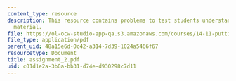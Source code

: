 ```yaml
---
content_type: resource
description: This resource contains problems to test students understanding of course
  material.
file: https://ol-ocw-studio-app-qa.s3.amazonaws.com/courses/14-11-putting-social-sciences-to-the-test-field-experiments-in-economics-spring-2006/c01d1e2a3b0abb31d74ed930298c7d11_assignment_2.pdf
file_type: application/pdf
parent_uid: 48a15e6d-0c42-a314-7d39-1024a5466f67
resourcetype: Document
title: assignment_2.pdf
uid: c01d1e2a-3b0a-bb31-d74e-d930298c7d11
---
```

